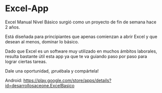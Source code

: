 # Excel-App

Excel Manual Nivel Básico surgió como un proyecto de fin de semana hace 2 años.

Está diseñada para principiantes que apenas comienzan a abrir Excel y que desean al menos, dominar lo básico.

Dado que Excel es un software muy utilizado en muchos ámbitos laborales, resulta bastante útil esta app ya que 
te va guiando paso por paso para lograr ciertas tareas.

Dale una oportunidad, ¡pruébala y compártela!

Android:
https://play.google.com/store/apps/details?id=desarrollosaceone.ExcelBasico